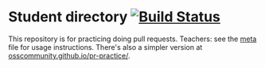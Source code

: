 # Student directory [![Build Status](https://travis-ci.org/startup-systems/students.svg?branch=gh-pages)](https://travis-ci.org/startup-systems/students)

This repository is for practicing doing pull requests. Teachers: see the [meta](meta.md) file for usage instructions. There's also a simpler version at [osscommunity.github.io/pr-practice/](http://osscommunity.github.io/pr-practice/).
